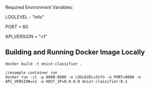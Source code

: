 Required Environment Variables:

LOGLEVEL - "info"

PORT = 80

API_VERSION = "v1"


## Building and Running Docker Image Locally


```
docker build -t mnist-classifier .

//example container run
docker run -it -p 8080:8080 -e LOGLEVEL=Info -e PORT=8080 -e API_VERSION=v1 -e HOST_IP=0.0.0.0 mnist-classifier:0.1 


```

